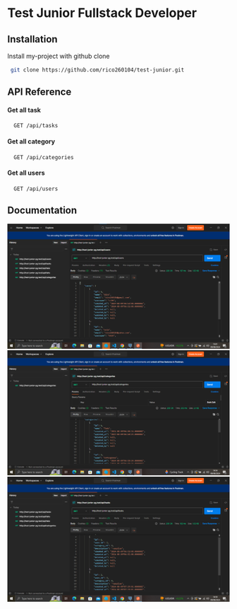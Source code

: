 
# Test Junior Fullstack Developer




## Installation

Install my-project with github clone

```bash
 git clone https://github.com/rico260104/test-junior.git
```
    
## API Reference

#### Get all task

```http
  GET /api/tasks
```
#### Get all category

```http
  GET /api/categories
```
#### Get all users

```http
  GET /api/users
```






 


## Documentation

![Get All User](https://github.com/rico260104/test-junior/blob/main/user.png)
![Get All Category](https://github.com/rico260104/test-junior/blob/main/cat.png)
![Get All Task](https://github.com/rico260104/test-junior/blob/main/tas.png)
